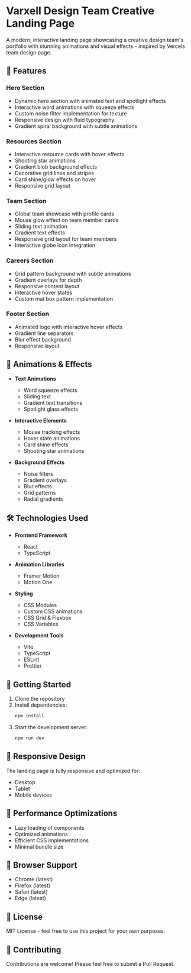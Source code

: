 # Varxell Design Team Creative Landing Page

A modern, interactive landing page showcasing a creative design team's portfolio with stunning animations and visual effects - inspired by Vercels team design page.

## 🌟 Features

### Hero Section

- Dynamic hero section with animated text and spotlight effects
- Interactive word animations with squeeze effects
- Custom noise filter implementation for texture
- Responsive design with fluid typography
- Gradient spiral background with subtle animations

### Resources Section

- Interactive resource cards with hover effects
- Shooting star animations
- Gradient blob background effects
- Decorative grid lines and stripes
- Card shine/glow effects on hover
- Responsive grid layout

### Team Section

- Global team showcase with profile cards
- Mouse glow effect on team member cards
- Sliding text animation
- Gradient text effects
- Responsive grid layout for team members
- Interactive globe icon integration

### Careers Section

- Grid pattern background with subtle animations
- Gradient overlays for depth
- Responsive content layout
- Interactive hover states
- Custom mat box pattern implementation

### Footer Section

- Animated logo with interactive hover effects
- Gradient line separators
- Blur effect background
- Responsive layout

## 🎨 Animations & Effects

- **Text Animations**

  - Word squeeze effects
  - Sliding text
  - Gradient text transitions
  - Spotlight glass effects

- **Interactive Elements**

  - Mouse tracking effects
  - Hover state animations
  - Card shine effects
  - Shooting star animations

- **Background Effects**
  - Noise filters
  - Gradient overlays
  - Blur effects
  - Grid patterns
  - Radial gradients

## 🛠️ Technologies Used

- **Frontend Framework**

  - React
  - TypeScript

- **Animation Libraries**

  - Framer Motion
  - Motion One

- **Styling**

  - CSS Modules
  - Custom CSS animations
  - CSS Grid & Flexbox
  - CSS Variables

- **Development Tools**
  - Vite
  - TypeScript
  - ESLint
  - Prettier

## 🚀 Getting Started

1. Clone the repository
2. Install dependencies:
   ```bash
   npm install
   ```
3. Start the development server:
   ```bash
   npm run dev
   ```

## 📱 Responsive Design

The landing page is fully responsive and optimized for:

- Desktop
- Tablet
- Mobile devices

## 🎯 Performance Optimizations

- Lazy loading of components
- Optimized animations
- Efficient CSS implementations
- Minimal bundle size

## 🔧 Browser Support

- Chrome (latest)
- Firefox (latest)
- Safari (latest)
- Edge (latest)

## 📝 License

MIT License - feel free to use this project for your own purposes.

## 👥 Contributing

Contributions are welcome! Please feel free to submit a Pull Request.
